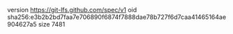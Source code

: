 version https://git-lfs.github.com/spec/v1
oid sha256:e3b2b2bd7faa7e706890f6874f7888dae78b727f6d7caa41465164ae904627a5
size 7481
